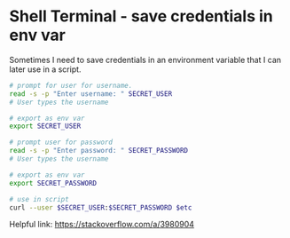 # Shell Terminal - save credentials in env var

Sometimes I need to save credentials in an environment variable that I can later use in a script.

```sh
# prompt for user for username.
read -s -p "Enter username: " SECRET_USER
# User types the username

# export as env var
export SECRET_USER

# prompt user for password
read -s -p "Enter password: " SECRET_PASSWORD
# User types the username

# export as env var
export SECRET_PASSWORD

# use in script
curl --user $SECRET_USER:$SECRET_PASSWORD $etc
```

Helpful link: https://stackoverflow.com/a/3980904
